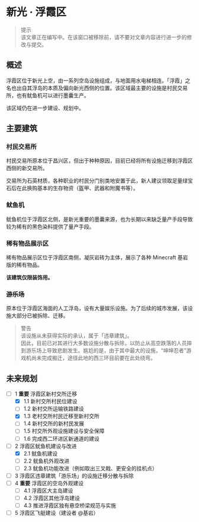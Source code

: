 # 新光 · 浮霞区

> 提示  
  该文章正在编写中。在该窗口被移除前，请不要对文章内容进行进一步的修改与提交。

## 概述

浮霞区位于新光上空，由一系列空岛设施组成，与地面用水电梯相连。「浮霞」之名也出自其浮岛的本质及偏向新光西侧的位置。该区域最主要的设施是村民交易所，也有鱿鱼机可以进行墨囊生产。

该区域仍在进一步建设、规划中。

## 主要建筑

### 村民交易所

村民交易所原本位于昌兴区，但出于种种原因，目前已经将所有设施迁移到浮霞区西侧的新交易所。

交易所为石英材质，各种职业的村民分门别类地安置于此，新人建议领取足量绿宝石后在此换购基本的生存物资（盔甲、武器和附魔书等）。

### 鱿鱼机

鱿鱼机位于浮霞区北侧，是新光重要的墨囊来源，也为长期以来缺乏量产手段导致较为稀有的黑色染料提供了量产手段。

### 稀有物品展示区

稀有物品展示区位于浮霞区南侧，凝灰岩砖为主体，展示了各种 Minecraft 基岩版的稀有物品。

**该建筑仅限装饰用。**

### ~~游乐场~~

原本位于浮霞区海面的人工浮岛，设有大量娱乐设施。为了后续的城市发展，该设施大部分已被拆除、迁移。

> 警告  
  该设施从未获得实际的承认，属于「违章建筑」。  
  因此，目前已对其进行大多数设施分散与拆除，以防止从高空跌落的人员摔到游乐场上导致悲剧发生。尴尬的是，由于其中最大的设施，“坤坤忍者”游戏机尚未完成搬迁，途径此地的西三环目前要在此处绕弯。

## 未来规划

- [ ] 1 **重要** 浮霞区新村交所迁移
  - [x] 1.1 新村交所村民位建设
  - [ ] 1.2 新村交所运输铁路建设
  - [x] 1.3 老村交所村民迁移至新村交所
  - [ ] 1.4 新村交所的新村民发展
  - [ ] 1.5 村交所外观设施建设与安全保障
  - [ ] 1.6 完成西二环进区新通道的建设

- [ ] 2 浮霞区鱿鱼机建设与改进
  - [x] 2.1 鱿鱼机建设
  - [ ] 2.2 鱿鱼机外观改进
  - [ ] 2.3 鱿鱼机功能改进（例如取出三叉戟、更安全的挂机点）
- [ ] 3 浮霞区违章建筑「游乐场」的设施迁移分散与拆除
- [ ] 4 **重要** 浮霞区的空岛外观建设
  - [ ] 4.1 浮霞区大主岛建设
  - [ ] 4.2 浮霞区其他浮岛建设
  - [ ] 4.3 推进浮霞区独有悬空桥梁规范与实施
- [ ] 5 浮霞区飞艇建设（建设者 @基岩）

